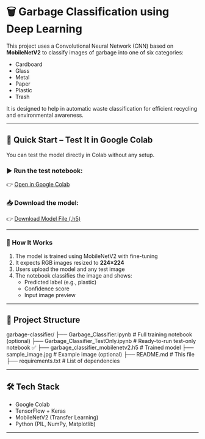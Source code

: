 # 🗑️ Garbage Classification using Deep Learning

This project uses a Convolutional Neural Network (CNN) based on **MobileNetV2** to classify images of garbage into one of six categories:
- Cardboard
- Glass
- Metal
- Paper
- Plastic
- Trash

It is designed to help in automatic waste classification for efficient recycling and environmental awareness.

---

## 🚀 Quick Start – Test It in Google Colab

You can test the model directly in Colab without any setup.

### ▶️ Run the test notebook:
👉 [Open in Google Colab](https://colab.research.google.com/drive/1kvN44DJIqWYZxneyLmKLf3UBFTe1DXUR#scrollTo=yIbZ2cq0nNox)

### 📥 Download the model:
👉 [Download Model File (.h5)](https://drive.google.com/file/d/1gVKApkV8a6BNIqUnpsqYDJUcgP3cZ5pA/view?usp=drive_link)

---

### 🧠 How It Works

1. The model is trained using MobileNetV2 with fine-tuning
2. It expects RGB images resized to **224×224**
3. Users upload the model and any test image
4. The notebook classifies the image and shows:
   - Predicted label (e.g., plastic)
   - Confidence score
   - Input image preview

---

## 📁 Project Structure
garbage-classifier/
├── Garbage_Classifier.ipynb # Full training notebook (optional)
├── Garbage_Classifier_TestOnly.ipynb # Ready-to-run test-only notebook ✅
├── garbage_classifier_mobilenetv2.h5 # Trained model
├── sample_image.jpg # Example image (optional)
├── README.md # This file
├── requirements.txt # List of dependencies


---

## 🛠️ Tech Stack

- Google Colab
- TensorFlow + Keras
- MobileNetV2 (Transfer Learning)
- Python (PIL, NumPy, Matplotlib)

---


